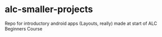 # alc-smaller-projects
Repo for introductory android apps (Layouts, really) made at start of ALC Beginners Course
